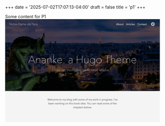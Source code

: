 +++
date = '2025-07-02T17:07:13-04:00'
draft = false
title = 'p1'
+++

Some content for P1
![alternative](screenshot.png)

